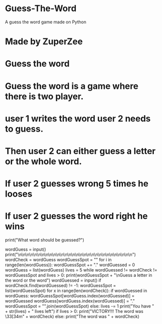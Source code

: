 # Guess-The-Word
A guess the word game made on Python

# Made by ZuperZee

# Guess the word
# Guess the word is a game where there is two player.
# user 1 writes the word user 2 needs to guess.
# Then user 2 can either guess a letter or the whole word.
# If user 2 guesses wrong 5 times he looses
# If user 2 guesses the word right he wins

print("What word should be guessed?")

wordGuess = input()
print("\n\n\n\n\n\n\n\n\n\n\n\n\n\n\n\n\n\n\n\n\n\n\n\n\n\n\n\n\n\n")
wordCheck = wordGuess
wordGuessSpot = ""
for i in range(len(wordGuess)):
    wordGuessSpot += "."
wordGuessed = 0
wordGuess = list(wordGuess)
lives = 5
while wordGuessed != wordCheck != wordGuessSpot and lives > 0:
    print(wordGuessSpot + "\nGuess a letter in the word or the word")
    wordGuessed = input()
    if wordCheck.find(wordGuessed) != -1:
        wordGuessSpot = list(wordGuessSpot)
        for x in range(len(wordCheck)):
            if wordGuessed in wordGuess:
                wordGuessSpot[wordGuess.index(wordGuessed)] = wordGuessed
                wordGuess[wordGuess.index(wordGuessed)] = "."
        wordGuessSpot = "".join(wordGuessSpot)
    else:
        lives -= 1
        print("You have " + str(lives) + " lives left")
if lives > 0:
    print("VICTORY!!! The word was \33[34m" + wordCheck)
else:
    print("The word was " + wordCheck)

